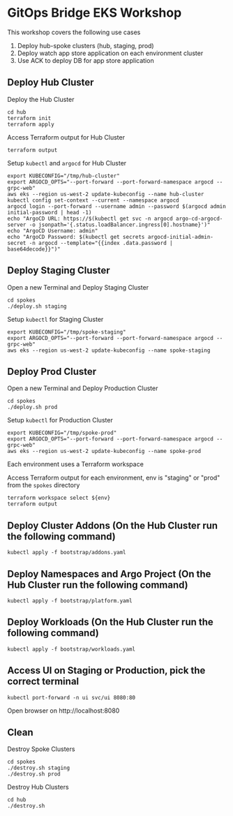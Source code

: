 # GitOps Bridge EKS Workshop

This workshop covers the following use cases

1. Deploy hub-spoke clusters (hub, staging, prod)
2. Deploy watch app store application on each environment cluster
3. Use ACK to deploy DB for app store application


## Deploy Hub Cluster
Deploy the Hub Cluster
```shell
cd hub
terraform init
terraform apply
```

Access Terraform output for Hub Cluster
```shell
terraform output
```

Setup `kubectl` and `argocd` for Hub Cluster
```shell
export KUBECONFIG="/tmp/hub-cluster"
export ARGOCD_OPTS="--port-forward --port-forward-namespace argocd --grpc-web"
aws eks --region us-west-2 update-kubeconfig --name hub-cluster
kubectl config set-context --current --namespace argocd
argocd login --port-forward --username admin --password $(argocd admin initial-password | head -1)
echo "ArgoCD URL: https://$(kubectl get svc -n argocd argo-cd-argocd-server -o jsonpath='{.status.loadBalancer.ingress[0].hostname}')"
echo "ArgoCD Username: admin"
echo "ArgoCD Password: $(kubectl get secrets argocd-initial-admin-secret -n argocd --template="{{index .data.password | base64decode}}")"
```

## Deploy Staging Cluster

Open a new Terminal and Deploy Staging Cluster
```shell
cd spokes
./deploy.sh staging
```

Setup `kubectl` for Staging Cluster
```shell
export KUBECONFIG="/tmp/spoke-staging"
export ARGOCD_OPTS="--port-forward --port-forward-namespace argocd --grpc-web"
aws eks --region us-west-2 update-kubeconfig --name spoke-staging
```

## Deploy Prod Cluster

Open a new Terminal and Deploy Production Cluster
```shell
cd spokes
./deploy.sh prod
```

Setup `kubectl` for Production Cluster
```shell
export KUBECONFIG="/tmp/spoke-prod"
export ARGOCD_OPTS="--port-forward --port-forward-namespace argocd --grpc-web"
aws eks --region us-west-2 update-kubeconfig --name spoke-prod
```


Each environment uses a Terraform workspace

Access Terraform output for each environment, env is "staging" or "prod" from the `spokes` directory
```shell
terraform workspace select ${env}
terraform output
```

## Deploy Cluster Addons (On the Hub Cluster run the following command)
```shell
kubectl apply -f bootstrap/addons.yaml
```

## Deploy Namespaces and Argo Project (On the Hub Cluster run the following command)
```shell
kubectl apply -f bootstrap/platform.yaml
```

## Deploy Workloads (On the Hub Cluster run the following command)
```shell
kubectl apply -f bootstrap/workloads.yaml
```


## Access UI on Staging or Production, pick the correct terminal
```shell
kubectl port-forward -n ui svc/ui 8080:80
```
Open browser on http://localhost:8080

## Clean

Destroy Spoke Clusters
```shell
cd spokes
./destroy.sh staging
./destroy.sh prod
```

Destroy Hub Clusters
```shell
cd hub
./destroy.sh
```
